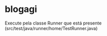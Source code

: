 # blogagi

Execute pela classe Runner que está presente (src/test/java/runner/home/TestRunner.java)
